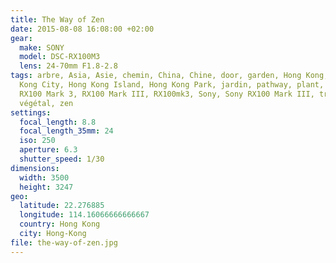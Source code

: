 ```yaml
---
title: The Way of Zen
date: 2015-08-08 16:08:00 +02:00
gear:
  make: SONY
  model: DSC-RX100M3
  lens: 24-70mm F1.8-2.8
tags: arbre, Asia, Asie, chemin, China, Chine, door, garden, Hong Kong, Hong
  Kong City, Hong Kong Island, Hong Kong Park, jardin, pathway, plant, porte,
  RX100 Mark 3, RX100 Mark III, RX100mk3, Sony, Sony RX100 Mark III, tree,
  végétal, zen
settings:
  focal_length: 8.8
  focal_length_35mm: 24
  iso: 250
  aperture: 6.3
  shutter_speed: 1/30
dimensions:
  width: 3500
  height: 3247
geo:
  latitude: 22.276885
  longitude: 114.16066666666667
  country: Hong Kong
  city: Hong-Kong
file: the-way-of-zen.jpg
---
```



